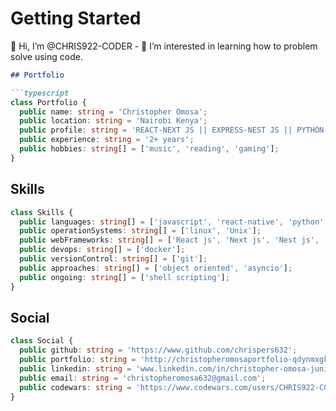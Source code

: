 # Getting Started

👋 Hi, I’m @CHRIS922-CODER - 👀 I’m interested in learning how to problem solve using code.

```markdown
## Portfolio

```typescript
class Portfolio {
  public name: string = 'Christopher Omosa';
  public location: string = 'Nairobi Kenya';
  public profile: string = 'REACT-NEXT JS || EXPRESS-NEST JS || PYTHON-DJANGO-FLASK';
  public experience: string = '2+ years';
  public hobbies: string[] = ['music', 'reading', 'gaming'];
}
```
## Skills
```typescript
class Skills {
  public languages: string[] = ['javascript', 'react-native', 'python', 'SQL'];
  public operationSystems: string[] = ['linux', 'Unix'];
  public webFrameworks: string[] = ['React js', 'Next js', 'Nest js', 'django rest-framework'];
  public devops: string[] = ['docker'];
  public versionControl: string[] = ['git'];
  public approaches: string[] = ['object oriented', 'asyncio'];
  public ongoing: string[] = ['shell scripting'];
}
```
## Social
```typescript
class Social {
  public github: string = 'https://www.github.com/chrispers632';
  public portfolio: string = 'http://christopheromosaportfolio-qdynmxgks-chris922-coders-projects.vercel.app/';
  public linkedin: string = 'www.linkedin.com/in/christopher-omosa-junior-dev-788757219';
  public email: string = 'christopheromosa632@gmail.com';
  public codewars: string = 'https://www.codewars.com/users/CHRIS922-CODER';
}
```
